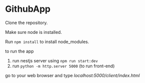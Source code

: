 # GithubApp

Clone the repository.

Make sure node is installed.

Run `npm install` to install node_modules.

to run the app
1. run nestjs server using `npm run start:dev`
2. run `python -m http.server 5000`  (to run front-end)

go to your web browser and type  *localhost:5000/client/index.html*

